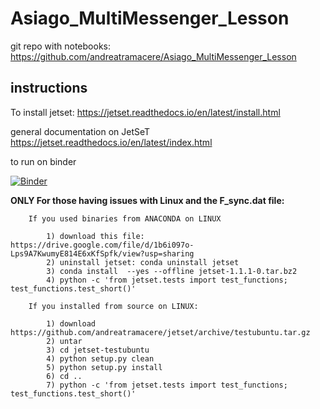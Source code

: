 # Asiago_MultiMessenger_Lesson

git repo with notebooks: https://github.com/andreatramacere/Asiago_MultiMessenger_Lesson


## instructions

To install jetset: https://jetset.readthedocs.io/en/latest/install.html


general documentation on JetSeT https://jetset.readthedocs.io/en/latest/index.html

to run on binder

[![Binder](https://mybinder.org/badge_logo.svg)](https://mybinder.org/v2/gh/andreatramacere/Asiago_MultiMessenger_Lesson/master)


**ONLY For those having issues with Linux and the F_sync.dat file:**

		If you used binaries from ANACONDA on LINUX

			1) download this file: https://drive.google.com/file/d/1b6i097o-Lps9A7KwumyE814E6xKfSpfk/view?usp=sharing
			2) uninstall jetset: conda uninstall jetset
			3) conda install  --yes --offline jetset-1.1.1-0.tar.bz2
			4) python -c 'from jetset.tests import test_functions; test_functions.test_short()'

		If you installed from source on LINUX:
	
			1) download https://github.com/andreatramacere/jetset/archive/testubuntu.tar.gz
			2) untar
			3) cd jetset-testubuntu
			4) python setup.py clean
			5) python setup.py install
			6) cd ..
			7) python -c 'from jetset.tests import test_functions; test_functions.test_short()'
	

